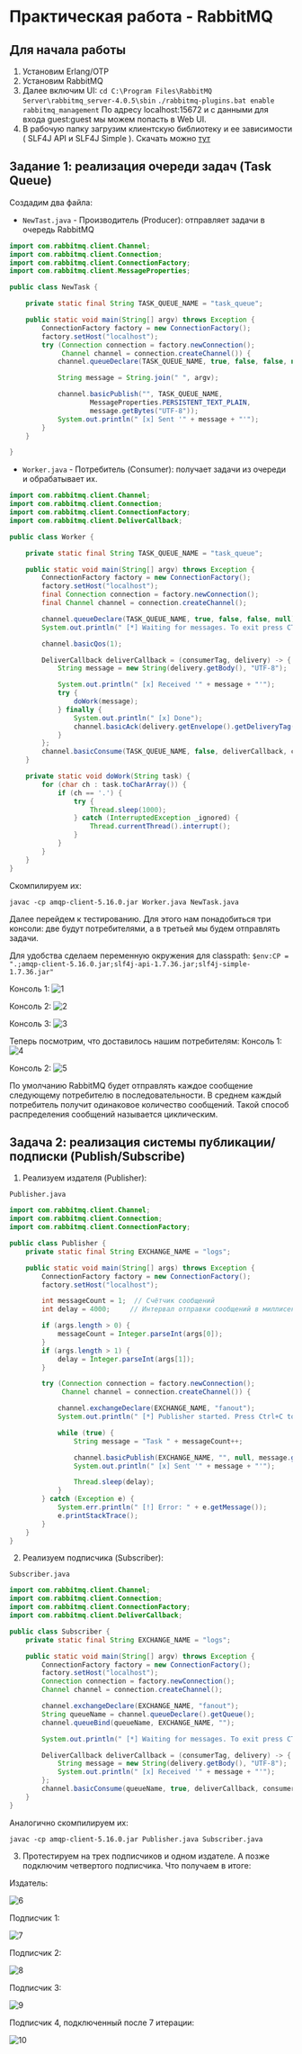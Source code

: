 # Практическая работа - RabbitMQ

## Для начала работы

1. Установим Erlang/OTP
2. Установим RabbitMQ
3. Далее включим UI:
```cd C:\Program Files\RabbitMQ Server\rabbitmq_server-4.0.5\sbin```
```./rabbitmq-plugins.bat enable rabbitmq_management```
По адресу localhost:15672 и с данными для входа guest:guest мы можем попасть в Web UI.
4. В рабочую папку загрузим клиентскую библиотеку и ее зависимости ( SLF4J API и SLF4J Simple ). Скачать можно [тут](https://www.rabbitmq.com/tutorials/tutorial-one-java)

## Задание 1: реализация очереди задач (Task Queue)

Создадим два файла: 

* ```NewTast.java``` - Производитель (Producer): отправляет задачи в очередь RabbitMQ

```java
import com.rabbitmq.client.Channel;
import com.rabbitmq.client.Connection;
import com.rabbitmq.client.ConnectionFactory;
import com.rabbitmq.client.MessageProperties;

public class NewTask {

    private static final String TASK_QUEUE_NAME = "task_queue";

    public static void main(String[] argv) throws Exception {
        ConnectionFactory factory = new ConnectionFactory();
        factory.setHost("localhost");
        try (Connection connection = factory.newConnection();
             Channel channel = connection.createChannel()) {
            channel.queueDeclare(TASK_QUEUE_NAME, true, false, false, null);

            String message = String.join(" ", argv);

            channel.basicPublish("", TASK_QUEUE_NAME,
                    MessageProperties.PERSISTENT_TEXT_PLAIN,
                    message.getBytes("UTF-8"));
            System.out.println(" [x] Sent '" + message + "'");
        }
    }

}
```

* ```Worker.java``` - Потребитель (Consumer): получает задачи из очереди и обрабатывает их.

```java
import com.rabbitmq.client.Channel;
import com.rabbitmq.client.Connection;
import com.rabbitmq.client.ConnectionFactory;
import com.rabbitmq.client.DeliverCallback;

public class Worker {

    private static final String TASK_QUEUE_NAME = "task_queue";

    public static void main(String[] argv) throws Exception {
        ConnectionFactory factory = new ConnectionFactory();
        factory.setHost("localhost");
        final Connection connection = factory.newConnection();
        final Channel channel = connection.createChannel();

        channel.queueDeclare(TASK_QUEUE_NAME, true, false, false, null);
        System.out.println(" [*] Waiting for messages. To exit press CTRL+C");

        channel.basicQos(1);

        DeliverCallback deliverCallback = (consumerTag, delivery) -> {
            String message = new String(delivery.getBody(), "UTF-8");

            System.out.println(" [x] Received '" + message + "'");
            try {
                doWork(message);
            } finally {
                System.out.println(" [x] Done");
                channel.basicAck(delivery.getEnvelope().getDeliveryTag(), false);
            }
        };
        channel.basicConsume(TASK_QUEUE_NAME, false, deliverCallback, consumerTag -> { });
    }

    private static void doWork(String task) {
        for (char ch : task.toCharArray()) {
            if (ch == '.') {
                try {
                    Thread.sleep(1000);
                } catch (InterruptedException _ignored) {
                    Thread.currentThread().interrupt();
                }
            }
        }
    }
}
```
Скомпилируем их:

``` javac -cp amqp-client-5.16.0.jar Worker.java NewTask.java ```

Далее перейдем к тестированию. Для этого нам понадобиться три консоли: две будут потребителями, а в третьей мы будем отправлять задачи. 

Для удобства сделаем переменную окружения для classpath:
```$env:CP = ".;amqp-client-5.16.0.jar;slf4j-api-1.7.36.jar;slf4j-simple-1.7.36.jar"```

Консоль 1:
![1](images/1.png)

Консоль 2:
![2](images/2.png)

Консоль 3:
![3](images/3.png)

Теперь посмотрим, что доставилось нашим потребителям:
Консоль 1:
![4](images/4.png)

Консоль 2:
![5](images/5.png)

По умолчанию RabbitMQ будет отправлять каждое сообщение следующему потребителю в последовательности. В среднем каждый потребитель получит одинаковое количество сообщений. Такой способ распределения сообщений называется циклическим. 

## Задача 2: реализация системы публикации/подписки (Publish/Subscribe)

1. Реализуем издателя (Publisher):

```Publisher.java```
```java
import com.rabbitmq.client.Channel;
import com.rabbitmq.client.Connection;
import com.rabbitmq.client.ConnectionFactory;

public class Publisher {
    private static final String EXCHANGE_NAME = "logs";

    public static void main(String[] args) throws Exception {
        ConnectionFactory factory = new ConnectionFactory();
        factory.setHost("localhost");

        int messageCount = 1;  // Счётчик сообщений
        int delay = 4000;     // Интервал отправки сообщений в миллисекундах

        if (args.length > 0) {
            messageCount = Integer.parseInt(args[0]);
        }
        if (args.length > 1) {
            delay = Integer.parseInt(args[1]);
        }

        try (Connection connection = factory.newConnection();
             Channel channel = connection.createChannel()) {

            channel.exchangeDeclare(EXCHANGE_NAME, "fanout");
            System.out.println(" [*] Publisher started. Press Ctrl+C to exit.");

            while (true) {
                String message = "Task " + messageCount++;

                channel.basicPublish(EXCHANGE_NAME, "", null, message.getBytes("UTF-8"));
                System.out.println(" [x] Sent '" + message + "'");

                Thread.sleep(delay);
            }
        } catch (Exception e) {
            System.err.println(" [!] Error: " + e.getMessage());
            e.printStackTrace();
        }
    }
}
```

2. Реализуем подписчика (Subscriber):

```Subscriber.java```

```java
import com.rabbitmq.client.Channel;
import com.rabbitmq.client.Connection;
import com.rabbitmq.client.ConnectionFactory;
import com.rabbitmq.client.DeliverCallback;

public class Subscriber {
    private static final String EXCHANGE_NAME = "logs";

    public static void main(String[] argv) throws Exception {
        ConnectionFactory factory = new ConnectionFactory();
        factory.setHost("localhost");
        Connection connection = factory.newConnection();
        Channel channel = connection.createChannel();

        channel.exchangeDeclare(EXCHANGE_NAME, "fanout");
        String queueName = channel.queueDeclare().getQueue();
        channel.queueBind(queueName, EXCHANGE_NAME, "");

        System.out.println(" [*] Waiting for messages. To exit press CTRL+C");

        DeliverCallback deliverCallback = (consumerTag, delivery) -> {
            String message = new String(delivery.getBody(), "UTF-8");
            System.out.println(" [x] Received '" + message + "'");
        };
        channel.basicConsume(queueName, true, deliverCallback, consumerTag -> { });
    }
}
```
Аналогично скомпилируем их:

``` javac -cp amqp-client-5.16.0.jar Publisher.java Subscriber.java ```

3. Протестируем на трех подписчиков и одном издателе. А позже подключим четвертого подписчика. Что получаем в итоге:

Издатель:

![6](images/6.png)

Подписчик 1: 

![7](images/7.png)

Подписчик 2: 

![8](images/8.png)

Подписчик 3: 

![9](images/9.png)

Подписчик 4, подключенный после 7 итерации: 

![10](images/10.png)
